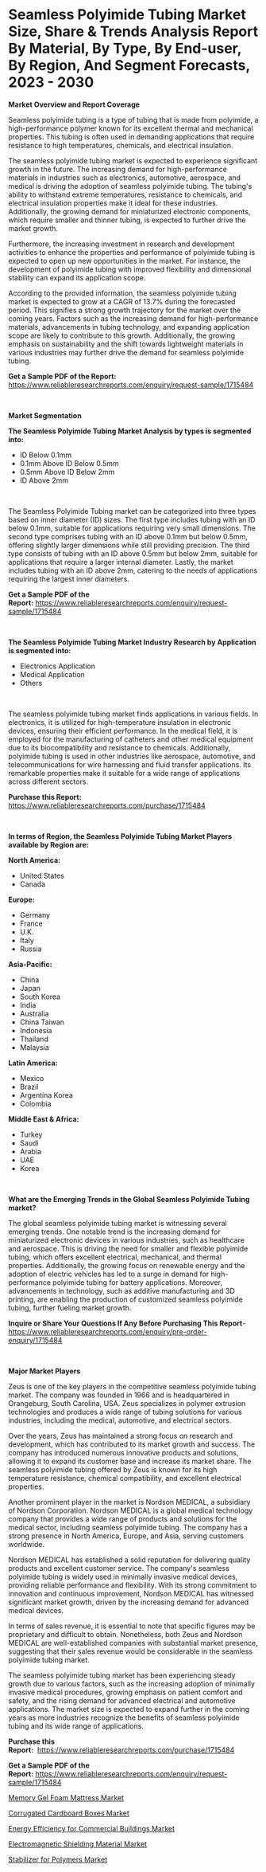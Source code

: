 <p><h1>Seamless Polyimide Tubing Market Size, Share & Trends Analysis Report By Material, By Type, By End-user, By Region, And Segment Forecasts, 2023 - 2030</h1></p><p><strong>Market Overview and Report Coverage</strong></p>
<p><p>Seamless polyimide tubing is a type of tubing that is made from polyimide, a high-performance polymer known for its excellent thermal and mechanical properties. This tubing is often used in demanding applications that require resistance to high temperatures, chemicals, and electrical insulation.</p><p>The seamless polyimide tubing market is expected to experience significant growth in the future. The increasing demand for high-performance materials in industries such as electronics, automotive, aerospace, and medical is driving the adoption of seamless polyimide tubing. The tubing's ability to withstand extreme temperatures, resistance to chemicals, and electrical insulation properties make it ideal for these industries. Additionally, the growing demand for miniaturized electronic components, which require smaller and thinner tubing, is expected to further drive the market growth.</p><p>Furthermore, the increasing investment in research and development activities to enhance the properties and performance of polyimide tubing is expected to open up new opportunities in the market. For instance, the development of polyimide tubing with improved flexibility and dimensional stability can expand its application scope.</p><p>According to the provided information, the seamless polyimide tubing market is expected to grow at a CAGR of 13.7% during the forecasted period. This signifies a strong growth trajectory for the market over the coming years. Factors such as the increasing demand for high-performance materials, advancements in tubing technology, and expanding application scope are likely to contribute to this growth. Additionally, the growing emphasis on sustainability and the shift towards lightweight materials in various industries may further drive the demand for seamless polyimide tubing.</p></p>
<p><strong>Get a Sample PDF of the Report:</strong> <a href="https://www.reliableresearchreports.com/enquiry/request-sample/1715484">https://www.reliableresearchreports.com/enquiry/request-sample/1715484</a></p>
<p>&nbsp;</p>
<p><strong>Market Segmentation</strong></p>
<p><strong>The Seamless Polyimide Tubing Market Analysis by types is segmented into:</strong></p>
<p><ul><li>ID Below 0.1mm</li><li>0.1mm Above ID Below 0.5mm</li><li>0.5mm Above ID Below 2mm</li><li>ID Above 2mm</li></ul></p>
<p>&nbsp;</p>
<p><p>The Seamless Polyimide Tubing market can be categorized into three types based on inner diameter (ID) sizes. The first type includes tubing with an ID below 0.1mm, suitable for applications requiring very small dimensions. The second type comprises tubing with an ID above 0.1mm but below 0.5mm, offering slightly larger dimensions while still providing precision. The third type consists of tubing with an ID above 0.5mm but below 2mm, suitable for applications that require a larger internal diameter. Lastly, the market includes tubing with an ID above 2mm, catering to the needs of applications requiring the largest inner diameters.</p></p>
<p><strong>Get a Sample PDF of the Report:</strong>&nbsp;<a href="https://www.reliableresearchreports.com/enquiry/request-sample/1715484">https://www.reliableresearchreports.com/enquiry/request-sample/1715484</a></p>
<p>&nbsp;</p>
<p><strong>The Seamless Polyimide Tubing Market Industry Research by Application is segmented into:</strong></p>
<p><ul><li>Electronics Application</li><li>Medical Application</li><li>Others</li></ul></p>
<p>&nbsp;</p>
<p><p>The seamless polyimide tubing market finds applications in various fields. In electronics, it is utilized for high-temperature insulation in electronic devices, ensuring their efficient performance. In the medical field, it is employed for the manufacturing of catheters and other medical equipment due to its biocompatibility and resistance to chemicals. Additionally, polyimide tubing is used in other industries like aerospace, automotive, and telecommunications for wire harnessing and fluid transfer applications. Its remarkable properties make it suitable for a wide range of applications across different sectors.</p></p>
<p><strong>Purchase this Report:</strong>&nbsp; <a href="https://www.reliableresearchreports.com/purchase/1715484">https://www.reliableresearchreports.com/purchase/1715484</a></p>
<p>&nbsp;</p>
<p><strong>In terms of Region, the Seamless Polyimide Tubing Market Players available by Region are:</strong></p>
<p>
    <p> <strong> North America: </strong>
        <ul>
            <li>United States</li>
            <li>Canada</li>
        </ul>
        </p> 
    <p> <strong> Europe: </strong>
        <ul>
            <li>Germany</li>
            <li>France</li>
            <li>U.K.</li>
            <li>Italy</li>
            <li>Russia</li>
        </ul>
        </p> 
    <p> <strong> Asia-Pacific: </strong>
        <ul>
            <li>China</li>
            <li>Japan</li>
            <li>South Korea</li>
            <li>India</li>
            <li>Australia</li>
            <li>China Taiwan</li>
            <li>Indonesia</li>
            <li>Thailand</li>
            <li>Malaysia</li>
        </ul>
        </p> 
    <p> <strong> Latin America: </strong>
        <ul>
            <li>Mexico</li>
            <li>Brazil</li>
            <li>Argentina Korea</li>
            <li>Colombia</li>
        </ul>
        </p> 
    <p> <strong> Middle East & Africa: </strong>
        <ul>
            <li>Turkey</li>
            <li>Saudi</li>
            <li>Arabia</li>
            <li>UAE</li>
            <li>Korea</li>
        </ul>
    </p>
    </p>
<p>&nbsp;</p>
<p><strong>What are the Emerging Trends in the Global Seamless Polyimide Tubing market?</strong></p>
<p><p>The global seamless polyimide tubing market is witnessing several emerging trends. One notable trend is the increasing demand for miniaturized electronic devices in various industries, such as healthcare and aerospace. This is driving the need for smaller and flexible polyimide tubing, which offers excellent electrical, mechanical, and thermal properties. Additionally, the growing focus on renewable energy and the adoption of electric vehicles has led to a surge in demand for high-performance polyimide tubing for battery applications. Moreover, advancements in technology, such as additive manufacturing and 3D printing, are enabling the production of customized seamless polyimide tubing, further fueling market growth.</p></p>
<p><strong>Inquire or Share Your Questions If Any Before Purchasing This Report</strong>- <a href="https://www.reliableresearchreports.com/enquiry/pre-order-enquiry/1715484">https://www.reliableresearchreports.com/enquiry/pre-order-enquiry/1715484</a></p>
<p>&nbsp;</p>
<p><strong>Major Market Players</strong></p>
<p><p>Zeus is one of the key players in the competitive seamless polyimide tubing market. The company was founded in 1966 and is headquartered in Orangeburg, South Carolina, USA. Zeus specializes in polymer extrusion technologies and produces a wide range of tubing solutions for various industries, including the medical, automotive, and electrical sectors.</p><p>Over the years, Zeus has maintained a strong focus on research and development, which has contributed to its market growth and success. The company has introduced numerous innovative products and solutions, allowing it to expand its customer base and increase its market share. The seamless polyimide tubing offered by Zeus is known for its high temperature resistance, chemical compatibility, and excellent electrical properties.</p><p>Another prominent player in the market is Nordson MEDICAL, a subsidiary of Nordson Corporation. Nordson MEDICAL is a global medical technology company that provides a wide range of products and solutions for the medical sector, including seamless polyimide tubing. The company has a strong presence in North America, Europe, and Asia, serving customers worldwide.</p><p>Nordson MEDICAL has established a solid reputation for delivering quality products and excellent customer service. The company's seamless polyimide tubing is widely used in minimally invasive medical devices, providing reliable performance and flexibility. With its strong commitment to innovation and continuous improvement, Nordson MEDICAL has witnessed significant market growth, driven by the increasing demand for advanced medical devices.</p><p>In terms of sales revenue, it is essential to note that specific figures may be proprietary and difficult to obtain. Nonetheless, both Zeus and Nordson MEDICAL are well-established companies with substantial market presence, suggesting that their sales revenue would be considerable in the seamless polyimide tubing market.</p><p>The seamless polyimide tubing market has been experiencing steady growth due to various factors, such as the increasing adoption of minimally invasive medical procedures, growing emphasis on patient comfort and safety, and the rising demand for advanced electrical and automotive applications. The market size is expected to expand further in the coming years as more industries recognize the benefits of seamless polyimide tubing and its wide range of applications.</p></p>
<p><strong>Purchase this Report:</strong>&nbsp;&nbsp;<a href="https://www.reliableresearchreports.com/purchase/1715484">https://www.reliableresearchreports.com/purchase/1715484</a></p>
<p></p>
<p><strong>Get a Sample PDF of the Report:</strong>&nbsp;<a href="https://www.reliableresearchreports.com/enquiry/request-sample/1715484">https://www.reliableresearchreports.com/enquiry/request-sample/1715484</a></p>
<p><p><a href="https://medium.com/@othamcclure/memory-gel-foam-mattress-market-size-reveals-the-best-marketing-channels-in-global-industry-49c82fb2c87e">Memory Gel Foam Mattress Market</a></p><p><a href="https://www.linkedin.com/pulse/corrugated-cardboard-boxes-market-insights-players-iychc/">Corrugated Cardboard Boxes Market</a></p><p><a href="https://medium.com/@winonaboehm2023/energy-efficiency-for-commercial-buildings-market-trends-forecast-and-competitive-analysis-to-d7dc4bd01ab0">Energy Efficiency for Commercial Buildings Market</a></p><p><a href="https://www.linkedin.com/pulse/electromagnetic-shielding-material-market-share-amp-new-gj6rc/">Electromagnetic Shielding Material Market</a></p><p><a href="https://www.linkedin.com/pulse/stabilizer-polymers-market-size-2023-2030-global-h3vbc/">Stabilizer for Polymers Market</a></p></p>